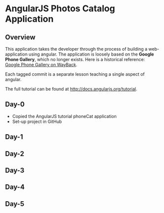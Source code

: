 # AngularJS Photos Catalog Application

## Overview

This application takes the developer through the process of building a web-application using
angular. The application is loosely based on the **Google Phone Gallery**, which no longer
exists. Here is a historical reference: [Google Phone Gallery on WayBack](http://web.archive.org/web/20131215082038/http://www.android.com/devices/).

Each tagged commit is a separate lesson teaching a single aspect of angular.

The full tutorial can be found at http://docs.angularjs.org/tutorial.

## Day-0
- Copied the AngularJS tutorial phoneCat application 
- Set-up project in GitHub

## Day-1


## Day-2


## Day-3


## Day-4


## Day-5
